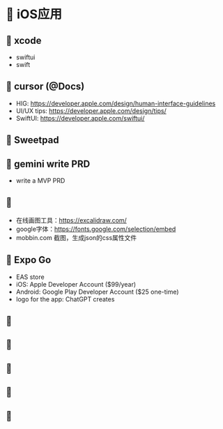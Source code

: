 # 🥃 iOS应用

## 🥭 xcode

- swiftui
- swift

## 🍍 cursor (@Docs)

- HIG: https://developer.apple.com/design/human-interface-guidelines
- UI/UX tips: https://developer.apple.com/design/tips/
- SwiftUI: https://developer.apple.com/swiftui/

## 🥥 Sweetpad

## 🥝 gemini write PRD

- write a MVP PRD

## 🍅 

- 在线画图工具：https://excalidraw.com/
- google字体：https://fonts.google.com/selection/embed
- mobbin.com 截图，生成json的css属性文件


## 🍆 Expo Go

- EAS store
- iOS: Apple Developer Account ($99/year)
- Android: Google Play Developer Account ($25 one-time)
- logo for the app: ChatGPT creates

## 🍍

## 🥥

## 🥝

## 🍅

## 🍆
